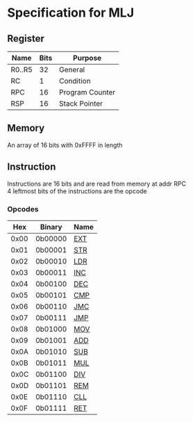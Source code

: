 # Specification for MLJ

## Register

| Name   | Bits | Purpose         |
| ------ | ---- | --------------- |
| R0..R5 | 32   | General         |
| RC     | 1    | Condition       |
| RPC    | 16   | Program Counter |
| RSP    | 16   | Stack Pointer   |

## Memory

An array of 16 bits with 0xFFFF in length

## Instruction

Instructions are 16 bits and are read from memory at addr RPC \
4 leftmost bits of the instructions are the opcode

### Opcodes

| Hex  | Binary  | Name                       |
| ---- | ------- | -------------------------- |
| 0x00 | 0b00000 | [EXT](instructions.md#EXT) |
| 0x01 | 0b00001 | [STR](instructions.md#STR) |
| 0x02 | 0b00010 | [LDR](instructions.md#LDR) |
| 0x03 | 0b00011 | [INC](instructions.md#INC) |
| 0x04 | 0b00100 | [DEC](instructions.md#DEC) |
| 0x05 | 0b00101 | [CMP](instructions.md#CMP) |
| 0x06 | 0b00110 | [JMC](instructions.md#JMC) |
| 0x07 | 0b00111 | [JMP](instructions.md#JMP) |
| 0x08 | 0b01000 | [MOV](instructions.md#MOV) |
| 0x09 | 0b01001 | [ADD](instructions.md#ADD) |
| 0x0A | 0b01010 | [SUB](instructions.md#SUB) |
| 0x0B | 0b01011 | [MUL](instructions.md#MUL) |
| 0x0C | 0b01100 | [DIV](instructions.md#DIV) |
| 0x0D | 0b01101 | [REM](instructions.md#REM) |
| 0x0E | 0b01110 | [CLL](instructions.md#CLL) |
| 0x0F | 0b01111 | [RET](instructions.md#RET) |
